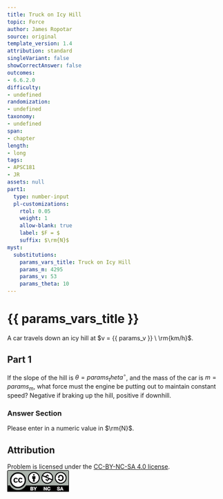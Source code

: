 ```yaml
---
title: Truck on Icy Hill
topic: Force
author: James Ropotar
source: original
template_version: 1.4
attribution: standard
singleVariant: false
showCorrectAnswer: false
outcomes:
- 6.6.2.0
difficulty:
- undefined
randomization:
- undefined
taxonomy:
- undefined
span:
- chapter
length:
- long
tags:
- APSC181
- JR
assets: null
part1:
  type: number-input
  pl-customizations:
    rtol: 0.05
    weight: 1
    allow-blank: true
    label: $F = $
    suffix: $\rm{N}$
myst:
  substitutions:
    params_vars_title: Truck on Icy Hill
    params_m: 4295
    params_v: 53
    params_theta: 10
---
```

# {{ params_vars_title }}
A car travels down an icy hill at $v = {{ params_v }} \ \rm{km/h}$.

## Part 1

If the slope of the hill is $\theta = {{ params_theta }}^{\circ}$, and the mass of the car is $m = {{ params_m }}$, what force must the engine be putting out to maintain constant speed?
Negative if braking up the hill, positive if downhill.

### Answer Section

Please enter in a numeric value in $\rm{N}$.

## Attribution

Problem is licensed under the [CC-BY-NC-SA 4.0 license](https://creativecommons.org/licenses/by-nc-sa/4.0/).<br> ![The Creative Commons 4.0 license requiring attribution-BY, non-commercial-NC, and share-alike-SA license.](https://raw.githubusercontent.com/firasm/bits/master/by-nc-sa.png)